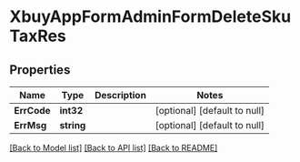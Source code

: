 # XbuyAppFormAdminFormDeleteSkuTaxRes

## Properties
Name | Type | Description | Notes
------------ | ------------- | ------------- | -------------
**ErrCode** | **int32** |  | [optional] [default to null]
**ErrMsg** | **string** |  | [optional] [default to null]

[[Back to Model list]](../README.md#documentation-for-models) [[Back to API list]](../README.md#documentation-for-api-endpoints) [[Back to README]](../README.md)

